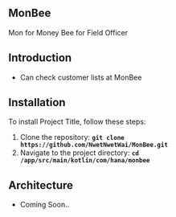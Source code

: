 
## **MonBee**

Mon for Money
Bee for Field Officer

## **Introduction**

 - Can check customer lists at MonBee

## **Installation**

To install Project Title, follow these steps:

1. Clone the repository: **`git clone https://github.com/NwetNwetWai/MonBee.git`**
2. Navigate to the project directory: **`cd /app/src/main/kotlin/com/hana/monbee`**


## **Architecture**
- Coming Soon..

